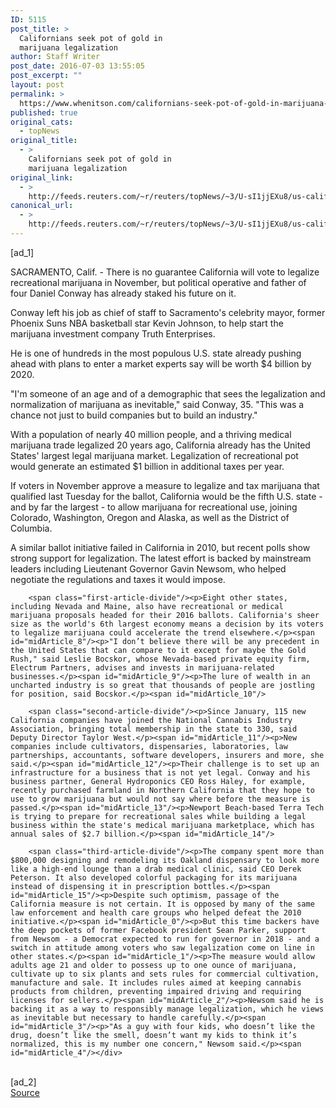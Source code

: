 ```yaml
---
ID: 5115
post_title: >
  Californians seek pot of gold in
  marijuana legalization
author: Staff Writer
post_date: 2016-07-03 13:55:05
post_excerpt: ""
layout: post
permalink: >
  https://www.whenitson.com/californians-seek-pot-of-gold-in-marijuana-legalization/
published: true
original_cats:
  - topNews
original_title:
  - >
    Californians seek pot of gold in
    marijuana legalization
original_link:
  - >
    http://feeds.reuters.com/~r/reuters/topNews/~3/U-sI1jjEXu8/us-california-marijuana-idUSKCN0ZJ0J4
canonical_url:
  - >
    http://feeds.reuters.com/~r/reuters/topNews/~3/U-sI1jjEXu8/us-california-marijuana-idUSKCN0ZJ0J4
---
```

 [ad_1]
<br><div id="articleText">
<span id="midArticle_start"/>

<span id="midArticle_0"/><span class="focusParagraph" readability="6"><p>SACRAMENTO, Calif. - There is no guarantee California will vote to legalize recreational marijuana in November, but political operative and father of four Daniel Conway has already staked his future on it.</p></span><span id="midArticle_1"/><p>Conway left his job as chief of staff to Sacramento's celebrity mayor, former Phoenix Suns NBA basketball star Kevin Johnson, to help start the marijuana investment company Truth Enterprises.</p><span id="midArticle_2"/><p>He is one of hundreds in the most populous U.S. state already pushing ahead with plans to enter a market experts say will be worth $4 billion by 2020.</p><span id="midArticle_3"/><p>"I'm someone of an age and of a demographic that sees the legalization and normalization of marijuana as inevitable," said Conway, 35. "This was a chance not just to build companies but to build an industry."</p><span id="midArticle_4"/><p>With a population of nearly 40 million people, and a thriving medical marijuana trade legalized 20 years ago, California already has the United States' largest legal marijuana market. Legalization of recreational pot would generate an estimated $1 billion in additional taxes per year.</p><span id="midArticle_5"/><p>If voters in November approve a measure to legalize and tax marijuana that qualified last Tuesday for the ballot, California would be the fifth U.S. state - and by far the largest - to allow marijuana for recreational use, joining Colorado, Washington, Oregon and Alaska, as well as the District of Columbia.</p><span id="midArticle_6"/><p>A similar ballot initiative failed in California in 2010, but recent polls show strong support for legalization. The latest effort is backed by mainstream leaders including Lieutenant Governor Gavin Newsom, who helped negotiate the regulations and taxes it would impose.</p><span id="midArticle_7"/>
        
        <span class="first-article-divide"/><p>Eight other states, including Nevada and Maine, also have recreational or medical marijuana proposals headed for their 2016 ballots. California's sheer size as the world's 6th largest economy means a decision by its voters to legalize marijuana could accelerate the trend elsewhere.</p><span id="midArticle_8"/><p>"I don’t believe there will be any precedent in the United States that can compare to it except for maybe the Gold Rush," said Leslie Bocskor, whose Nevada-based private equity firm, Electrum Partners, advises and invests in marijuana-related businesses.</p><span id="midArticle_9"/><p>The lure of wealth in an uncharted industry is so great that thousands of people are jostling for position, said Bocskor.</p><span id="midArticle_10"/>
        
        <span class="second-article-divide"/><p>Since January, 115 new California companies have joined the National Cannabis Industry Association, bringing total membership in the state to 330, said Deputy Director Taylor West.</p><span id="midArticle_11"/><p>New companies include cultivators, dispensaries, laboratories, law partnerships, accountants, software developers, insurers and more, she said.</p><span id="midArticle_12"/><p>Their challenge is to set up an infrastructure for a business that is not yet legal. Conway and his business partner, General Hydroponics CEO Ross Haley, for example, recently purchased farmland in Northern California that they hope to use to grow marijuana but would not say where before the measure is passed.</p><span id="midArticle_13"/><p>Newport Beach-based Terra Tech is trying to prepare for recreational sales while building a legal business within the state's medical marijuana marketplace, which has annual sales of $2.7 billion.</p><span id="midArticle_14"/>
        
        <span class="third-article-divide"/><p>The company spent more than $800,000 designing and remodeling its Oakland dispensary to look more like a high-end lounge than a drab medical clinic, said CEO Derek Peterson. It also developed colorful packaging for its marijuana instead of dispensing it in prescription bottles.</p><span id="midArticle_15"/><p>Despite such optimism, passage of the California measure is not certain. It is opposed by many of the same law enforcement and health care groups who helped defeat the 2010 initiative.</p><span id="midArticle_0"/><p>But this time backers have the deep pockets of former Facebook president Sean Parker, support from Newsom - a Democrat expected to run for governor in 2018 - and a switch in attitude among voters who saw legalization come on line in other states.</p><span id="midArticle_1"/><p>The measure would allow adults age 21 and older to possess up to one ounce of marijuana, cultivate up to six plants and sets rules for commercial cultivation, manufacture and sale. It includes rules aimed at keeping cannabis products from children, preventing impaired driving and requiring licenses for sellers.</p><span id="midArticle_2"/><p>Newsom said he is backing it as a way to responsibly manage legalization, which he views as inevitable but necessary to handle carefully.</p><span id="midArticle_3"/><p>"As a guy with four kids, who doesn’t like the drug, doesn’t like the smell, doesn’t want my kids to think it’s normalized, this is my number one concern," Newsom said.</p><span id="midArticle_4"/></div>
<br>[ad_2]
<br><a href="http://feeds.reuters.com/~r/reuters/topNews/~3/U-sI1jjEXu8/us-california-marijuana-idUSKCN0ZJ0J4">Source </a>